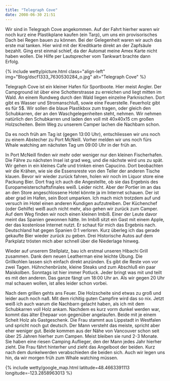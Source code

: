 ```yaml
---
title: "Telegraph Cove"
date: 2008-06-30 21:51
---
```

Wir sind in Telegraph Cove angekommen. Auf der Fahrt hierher waren wir noch kurz eine Plastikplane kaufen (ein Tarp), um uns ein provisorisches Dach bei Regen bauen zu können. Bei der Gelegenheit waren wir auch das erste mal tanken. Hier wird mit der Kreditkarte direkt an der Zapfsäule bezahlt. Ging erst einmal schief, da der Automat meine Amex Karte nicht haben wollen. Die Hilfe per Lautsprecher vom Tankwart brachte dann Erfolg.

<!--more-->

{% include wetty/picture.html class="align-left" img="Blog/dscf1333_7630530284_o.jpg" alt="Telegraph Cove" %}

Telegraph Cove ist ein kleiner Hafen für Sportboote. Hier meist Angler. Der Campground ist über eine Schotterstrasse zu erreichen und liegt mitten im Wald. An einem Rundweg durch den Wald liegen einzelne Parknischen. Dort gibt es Wasser und Stromanschluß, sowie eine Feuerstelle. Feuerholz gibt es für 5$. Wir sollen die blaue Plastikbox zum tragen, oder gleich den Schubkarren, der an den Waschgelegenheiten steht, nehmen. Wir nehmen natürlich den Schubkarren und laden den voll mit 40x40x15 cm großen Holzscheiten. Beim Weg zu unserem Camper lachen die Nachbarn schon.

Da es noch früh am Tag ist (gegen 13:00 Uhr), entschliessen wir uns noch zu einem Abstecher zu Port McNeill. Vorher melden wir uns noch fürs Whale watching am nächsten Tag um 09:00 Uhr in der früh an.

In Port McNeill finden wir mehr oder weniger nur den kleinen Fischerhafen. Die Fähre zu nächsten Insel ist grad weg, und die nächste wird uns zu spät. Wir gehen in ein kleines Cafe und trinken einen Capucino. Dort beobachten wir die Krähen, wie sie die Essensreste von den Teller der anderen Tische klauen. Bevor wir wieder zurück fahren, holen wir noch im Liquor store eine Packung Bier. Dort frag ich auch die Angestellte, ob sie das Ergebnis des Europameisterschaftsfinales weiß. Leider nicht. Aber der Portier im an das an den Store angeschlossene Hotel könnte ja im Internet schauen. Der ist aber grad im Hafen, sein Boot umparken. Ich mach mich trotzdem auf und versuch im Hotel einen anderen Kundigen aufzutreiben. Der Küchenchef (oder Gehilfe) weiß auch nicht mehr, also gehen wir zurück zum Camper. Auf dem Weg finden wir noch einen kleinen Imbiß. Einer der Leute davor meint das Spanien gewonnen hätte. Im Imbiß sitzt ein Gast mit einem Apple, der das kostenlose Internet nutzt. Er schaut für mich das Ergebnis nach. Deutschland hat gegen Spanien 0:1 verloren. Kurz überleg ich das gerade gekaufte Bier wieder zurück zu geben. Drei Historische Autos auf dem Parkplatz trösten mich aber schnell über die Niederlage hinweg.

Wieder auf unserem Stellplatz, bau ich erstmal unseren Hibachi Grill zusammen. Dank dem neuen Leatherman eine leichte Übung. Die Grillkohlen lassen sich einfach direkt anzünden. Es gibt die Reste von vor zwei Tagen. Hühnchenbrüste, kleine Steaks und zum Abschluß ein paar Maiskolben. Sonntags ist hier immer Potluck. Jeder bringt was mit und teilt es mit den anderen. Das ganze fängt um 18:00 Uhr an. Als wir gegen 20 Uhr mal schauen wollen, ist alles leider schon vorbei.

Nach dem grillen gehts ans Feuer. Die Holzscheite sind etwas zu groß und leider auch noch naß. Mit dem richitig guten Campfire wird das so nix. Jetzt weiß ich auch warum die Nachbarn gelacht haben, als ich mit dem Schubkarren voll Holz ankam. Nachdem es kurz vorm dunkel werden war, kommt das älter Ehepaar von gegenüber angelaufen. Beide mit je einem Scheit Holz als Gastgeschenk. Die Frau stammt aus Lippstadt in Westfalen und spricht noch gut deutsch. Der Mann versteht das meiste, spricht aber eher weniger gut. Beide kommen aus der Nähe von Vancouver schon seit über 25 Jahren hierher zum Campen. Meist bleiben sie rund 2-3 Monate. Sie haben eine riesen Camping Auflieger, den der Mann jedes Jahr hierher zieht. Die Frau fährt hinterher und zieht das Angelboot der beiden. Kurz nach dem dunkelwerden verabschieden die beiden sich. Auch wir legen uns hin, da wir morgen früh zum Whale watching müssen.

{% include wetty/google_map.html latitude=48.4663391113 longitude=-123.2858963013 %}
